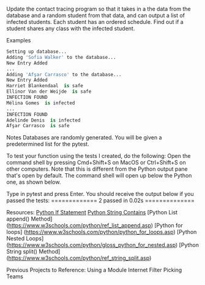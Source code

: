 Update the contact tracing program so that it takes in a the data from the database and a random student from that data, and can output a list of infected students. Each student has an ordered schedule. Find out if a student shares any class with the infected student.

Examples
~~~python
Setting up database...
Adding 'Sofia Walker' to the database...
New Entry Added
...
Adding 'Afşar Carrasco' to the database...
New Entry Added
Harriet Blankendaal  is safe
Ellinor Van der Weijde  is safe
INFECTION FOUND
Mélina Gomes  is infected
...
INFECTION FOUND
Adelinde Denis  is infected
Afşar Carrasco  is safe
~~~

Notes
  Databases are randomly generated.
  You will be given a predetermined list for the pytest.

To test your function using the tests I created, do the following:
Open the command shell by pressing Cmd+Shift+S on MacOS or Ctrl+Shift+S on other computers. Note that this is different from the Python output pane that's open by default. The command shell will open up below the Python one, as shown below.

Type in pytest and press Enter. You should receive the output below if you passed the tests:
============= 2 passed in 0.02s ==============

Resources:
[Python If Statement](https://www.w3schools.com/python/gloss_python_if_statement.asp)
[Python String Contains](https://www.datacamp.com/community/tutorials/python-string-contains)
[Python List append() Method] (https://www.w3schools.com/python/ref_list_append.asp)
[Python for loops] (https://www.w3schools.com/python/python_for_loops.asp)
[Python Nested Loops] (https://www.w3schools.com/python/gloss_python_for_nested.asp)
[Python String split() Method] (https://www.w3schools.com/python/ref_string_split.asp)




Previous Projects to Reference:
  Using a Module
  Internet Filter
  Picking Teams